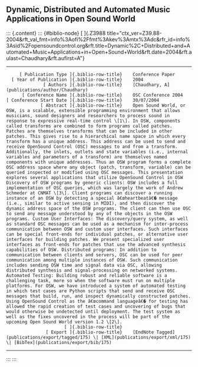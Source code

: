 ## Dynamic, Distributed and Automated Music Applications in Open Sound World

::: {.content}
::: {#biblio-node}
[ ]{.Z3988
title="ctx_ver=Z39.88-2004&rft_val_fmt=info%3Aofi%2Ffmt%3Akev%3Amtx%3Adc&rfr_id=info%3Asid%2Fopensoundcontrol.org&rft.title=Dynamic%2C+Distributed+and+Automated+Music+Applications+in+Open+Sound+World&rft.date=2004&rft.aulast=Chaudhary&rft.aufirst=A"}

  ---------------------------------------------- -- ---------------------------------------------------------------------------------------------------------------------------------------------------------------------------------------------------------------------------------------------------------------------------------------------------------------------------------------------------------------------------------------------------------------------------------------------------------------------------------------------------------------------------------------------------------------------------------------------------------------------------------------------------------------------------------------------------------------------------------------------------------------------------------------------------------------------------------------------------------------------------------------------------------------------------------------------------------------------------------------------------------------------------------------------------------------------------------------------------------------------------------------------------------------------------------------------------------------------------------------------------------------------------------------------------------------------------------------------------------------------------------------------------------------------------------------------------------------------------------------------------------------------------------------------------------------------------------------------------------------------------------------------------------------------------------------------------------------------------------------------------------------------------------------------------------------------------------------------------------------------------------------------------------------------------------------------------------------------------------------------------------------------------------------------------------------------------------------------------------------------------------------------------------------------------------------------------------------------------------------------------------------------------------------------------------------------------------------------------------------------------------------------------------------------------------------------------------------------------------------------------------------------------------------------------------------------------------------------------------------------------------------------------------------------------------------------------------------------------------------------------------------------------------------------------------------------------------------------------------------------------------------------------------------
         [ Publication Type ]{.biblio-row-title}    Conference Paper
      [ Year of Publication ]{.biblio-row-title}    2004
                  [ Authors ]{.biblio-row-title}    [Chaudhary, A](publications/author/Chaudhary)
          [ Conference Name ]{.biblio-row-title}    OSC Conference 2004
    [ Conference Start Date ]{.biblio-row-title}    30/07/2004
                 [ Abstract ]{.biblio-row-title}    Open Sound World, or OSW, is a scalable, extensible programming environment that allows musicians, sound designers and researchers to process sound in response to expressive real-time control \[1\]. In OSW, components called transforms are combined to form programs called patches. Patches are themselves transforms that can be included in other patches. This gives rise to a hierarchical name space in which every transform has a unique address. This address can be used to send and receive OpenSound Control (OSC) messages to and from a transform. Additionally, the inlets, outlets and state variables (i.e., internal variables and parameters of a transform) are themselves named components with unique addresses. Thus an OSW program forms a complete OSC address space where any object (patch, transform, variable) can be queried inspected or modified using OSC messages. This presentation explores several applications that utilize OpenSound Control in OSW Discovery of OSW programs by generic clients: OSW includes a full implementation of OSC queries, which was largely the work of Andrew Schmeder at CNMAT \[3\]. Client programs can discover a running instance of an OSW by detecting a special â€œheartbeatâ€� message (i.e., similar to active sensing in MIDI), and then discover the dynamic address space of the OSW programs. The client can then use OSC to send any message understood by any of the objects in the OSW programs. Custom User Interfaces: The discovery/query system, as well as standard OSC messages can be used as a mechanism for inter-process communication between OSW and custom user interfaces. Such interfaces can be special front-ends for individual patches, or alternative user interfaces for building patches. We present specialized user interfaces as front-ends for patches that use the advanced synthesis capabilities of OSW. Distributed programs: In addition to communication between clients and servers, OSC can be used for peer communication among multiple instances of OSW. Such communication includes sending OSW time and signal data via OSC, allowing distributed synthesis and signal-processing on networked systems. Automated Testing: Building robust and reliable software is a challenging task, more so when the software must run on multiple platforms. For OSW, we have introduced a system of automated testing in which test cases are Python scripts that send and receive OSC messages that build, run, and inspect dynamically constructed patches. Using OpenSound Control as the â€œcommand languageâ€� for testing has allowed the rapid creation of test cases and uncovering of bugs that would otherwise be undetected until deployment. The test system as well as the fixes uncovered in the process will be part of the upcoming Open Sound World version 1.2 \[2\].
                          [ ]{.biblio-row-title}    
                   [ Export ]{.biblio-row-title}    [EndNote Tagged](publications/export/tagged/175) \| [XML](publications/export/xml/175) \| [BibTex](publications/export/bib/175)
  ---------------------------------------------- -- ---------------------------------------------------------------------------------------------------------------------------------------------------------------------------------------------------------------------------------------------------------------------------------------------------------------------------------------------------------------------------------------------------------------------------------------------------------------------------------------------------------------------------------------------------------------------------------------------------------------------------------------------------------------------------------------------------------------------------------------------------------------------------------------------------------------------------------------------------------------------------------------------------------------------------------------------------------------------------------------------------------------------------------------------------------------------------------------------------------------------------------------------------------------------------------------------------------------------------------------------------------------------------------------------------------------------------------------------------------------------------------------------------------------------------------------------------------------------------------------------------------------------------------------------------------------------------------------------------------------------------------------------------------------------------------------------------------------------------------------------------------------------------------------------------------------------------------------------------------------------------------------------------------------------------------------------------------------------------------------------------------------------------------------------------------------------------------------------------------------------------------------------------------------------------------------------------------------------------------------------------------------------------------------------------------------------------------------------------------------------------------------------------------------------------------------------------------------------------------------------------------------------------------------------------------------------------------------------------------------------------------------------------------------------------------------------------------------------------------------------------------------------------------------------------------------------------------------------------------------------------------------------------------------
:::
:::
